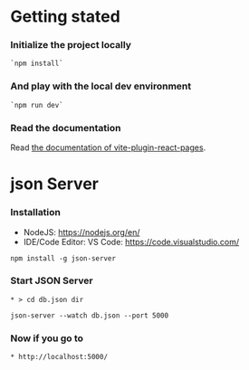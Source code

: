 # Getting stated

### Initialize the project locally
```
`npm install`
```

### And play with the local dev environment
```
`npm run dev`
```

### Read the documentation

Read [the documentation of vite-plugin-react-pages](https://vitejs.github.io/vite-plugin-react-pages/).


# json Server
### Installation
* NodeJS: https://nodejs.org/en/
* IDE/Code Editor: VS Code: https://code.visualstudio.com/

```
npm install -g json-server
```

### Start JSON Server

```
* > cd db.json dir
```

```
json-server --watch db.json --port 5000
```

### Now if you go to 

```
* http://localhost:5000/
```
